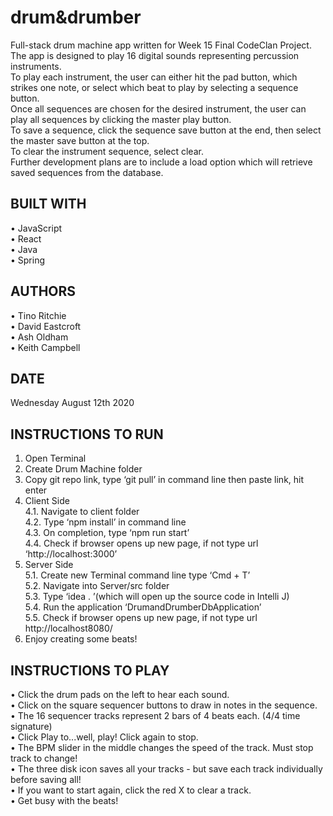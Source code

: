 # drum&drumber

Full-stack drum machine app written for Week 15 Final CodeClan Project.  
The app is designed to play 16 digital sounds representing percussion instruments.  
To play each instrument, the user can either hit the pad button, which strikes one note, or select which beat to play by selecting a sequence button.  
Once all sequences are chosen for the desired instrument, the user can play all sequences by clicking the master play button.  
To save a sequence, click the sequence save button at the end, then select the master save button at the top.  
To clear the instrument sequence, select clear.  
Further development plans are to include a load option which will retrieve saved sequences from the database.  

## BUILT WITH
• JavaScript   
• React  
• Java  
• Spring

## AUTHORS
• Tino Ritchie  
• David Eastcroft  
• Ash Oldham  
• Keith Campbell  

## DATE
Wednesday August 12th 2020

## INSTRUCTIONS TO RUN
1. Open Terminal
2. Create Drum Machine folder
3. Copy git repo link, type ‘git pull’ in command line then paste  link, hit enter
4. Client Side  
	4.1. Navigate to client folder  
	4.2. Type ‘npm install’ in command line  
	4.3. On completion, type ‘npm run start’  
	4.4. Check if browser opens up new page, if not type url ‘http://localhost:3000’  
5. Server Side  
	5.1. Create new Terminal command line type ‘Cmd + T’  
	5.2. Navigate into Server/src folder  
	5.3. Type ‘idea . ’(which will open up the source code in Intelli J)  
	5.4. Run the application ‘DrumandDrumberDbApplication’  
	5.5. Check if browser opens up new page, if not type url http://localhost8080/  
6. Enjoy creating some beats!

## INSTRUCTIONS TO PLAY
• Click the drum pads on the left to hear each sound.  
• Click on the square sequencer buttons to draw in notes in the sequence.  
• The 16 sequencer tracks represent 2 bars of 4 beats each. (4/4 time signature)  
• Click Play to...well, play! Click again to stop.  
• The BPM slider in the middle changes the speed of the track. Must stop track to change!  
• The three disk icon saves all your tracks - but save each track individually before saving all!  
• If you want to start again, click the red X to clear a track.  
• Get busy with the beats!
